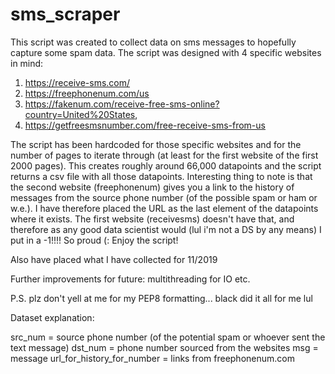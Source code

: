 # sms_scraper

This script was created to collect data on sms messages to hopefully capture some spam data. The script was designed with 4 specific websites in mind:

1. https://receive-sms.com/
2. https://freephonenum.com/us
3. https://fakenum.com/receive-free-sms-online?country=United%20States, 
4. https://getfreesmsnumber.com/free-receive-sms-from-us


The script has been hardcoded for those specific websites and for the number of pages to iterate through (at least for the first website of the first 2000 pages). This creates roughly around 66,000 datapoints and the script returns a csv file with all those datapoints. Interesting thing to note is that the second website (freephonenum) gives you a link to the history of messages from the source phone number (of the possible spam or ham or w.e.). I have therefore placed the URL as the last element of the datapoints where it exists. The first website (receivesms) doesn't have that, and therefore as any good data scientist would (lul i'm not a DS by any means) I put in a -1!!!! So proud (: Enjoy the script!

Also have placed what I have collected for 11/2019

Further improvements for future:
multithreading for IO
etc.

P.S. plz don't yell at me for my PEP8 formatting... black did it all for me lul

Dataset explanation:

src_num = source phone number (of the potential spam or whoever sent the text message)
dst_num = phone number sourced from the websites
msg = message
url_for_history_for_number = links from freephonenum.com
